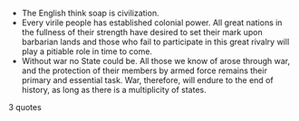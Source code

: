 - The English think soap is civilization.
 - Every virile people has established colonial power. All great nations in the fullness of their strength have desired to set their mark upon barbarian lands and those who fail to participate in this great rivalry will play a pitiable role in time to come.
 - Without war no State could be. All those we know of arose through war, and the protection of their members by armed force remains their primary and essential task. War, therefore, will endure to the end of history, as long as there is a multiplicity of states.

3 quotes